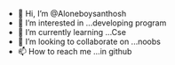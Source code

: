 - 👋 Hi, I’m @Aloneboysanthosh
- 👀 I’m interested in ...developing program
- 🌱 I’m currently learning ...Cse
- 💞️ I’m looking to collaborate on ...noobs
- 📫 How to reach me ...in github


<!---
Aloneboysanthosh/Aloneboysanthosh is a ✨ special ✨ repository because its `README.md` (this file) appears on your GitHub profile.
You can click the Preview link to take a look at your changes.
--->
